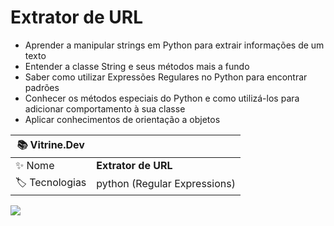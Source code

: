# Extrator de URL

- Aprender a manipular strings em Python para extrair informações de um texto
- Entender a classe String e seus métodos mais a fundo
- Saber como utilizar Expressões Regulares no Python para encontrar padrões
- Conhecer os métodos especiais do Python e como utilizá-los para adicionar comportamento à sua classe
- Aplicar conhecimentos de orientação a objetos

| :books: Vitrine.Dev |     |
| -------------  | --- |
| :sparkles: Nome        | **Extrator de URL**
| :label: Tecnologias | python (Regular Expressions)

<!-- Inserir imagem com a #vitrinedev ao final do link -->
![](https://vitrinedev.s3.amazonaws.com/extrator_url.png#vitrinedev)
